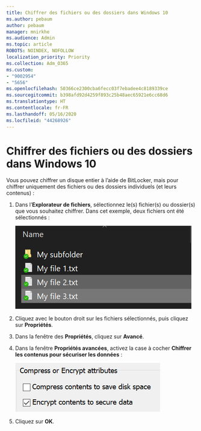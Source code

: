 ```yaml
---
title: Chiffrer des fichiers ou des dossiers dans Windows 10
ms.author: pebaum
author: pebaum
manager: mnirkhe
ms.audience: Admin
ms.topic: article
ROBOTS: NOINDEX, NOFOLLOW
localization_priority: Priority
ms.collection: Adm_O365
ms.custom:
- "9002954"
- "5656"
ms.openlocfilehash: 50366ce2300cba6fecc03f7ebadee4c8189339ce
ms.sourcegitcommit: b398afd92d4259f893c25b48aec65921e6cc68d6
ms.translationtype: HT
ms.contentlocale: fr-FR
ms.lasthandoff: 05/16/2020
ms.locfileid: "44268926"
---
```

# <a name="encrypt-files-or-folder-in-windows-10"></a>Chiffrer des fichiers ou des dossiers dans Windows 10

Vous pouvez chiffrer un disque entier à l’aide de BitLocker, mais pour chiffrer uniquement des fichiers ou des dossiers individuels (et leurs contenus) :

1. Dans l’**Explorateur de fichiers**, sélectionnez le(s) fichier(s) ou dossier(s) que vous souhaitez chiffrer. Dans cet exemple, deux fichiers ont été sélectionnés :

    ![Sélectionnez des fichiers ou des dossiers à des fins de chiffrement](media/select-for-encrypting.png)

2. Cliquez avec le bouton droit sur les fichiers sélectionnés, puis cliquez sur **Propriétés**.

3. Dans la fenêtre des **Propriétés**, cliquez sur **Avancé**.

4. Dans la fenêtre **Propriétés avancées**, activez la case à cocher **Chiffrer les contenus pour sécuriser les données** :

    ![Chiffrer les contenus](media/encrypt-contents.png)

5. Cliquez sur **OK**.
